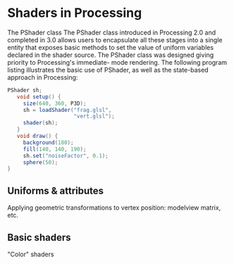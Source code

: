 # Shaders in Processing

The PShader class
The PShader class introduced in Processing 2.0 and completed in 3.0 allows users to encapsulate all these stages into a single entity that exposes basic methods to set the value of uniform variables declared in the shader source. The PShader class was designed giving priority to Processing's immediate- mode rendering. The following program listing illustrates the basic use of PShader, as well as the state-based approach in Processing:

```java
PShader sh;
   void setup() {
     size(640, 360, P3D);
     sh = loadShader("frag.glsl",
                     "vert.glsl");
     shader(sh);
   }
   void draw() {
     background(180);
     fill(140, 140, 190);
     sh.set("noiseFactor", 0.1);
     sphere(50);
}
```

## Uniforms & attributes

Applying geometric transformations to vertex position: modelview matrix, etc.

## Basic shaders

"Color" shaders


